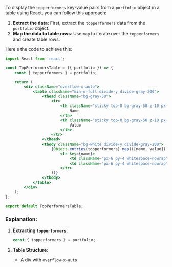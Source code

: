 To display the `topperformers` key-value pairs from a `portfolio` object in a table using React, you can follow this approach:

1. **Extract the data**: First, extract the `topperformers` data from the `portfolio` object.
2. **Map the data to table rows**: Use `map` to iterate over the `topperformers` and create table rows.

Here's the code to achieve this:

```jsx
import React from 'react';

const TopPerformersTable = ({ portfolio }) => {
    const { topperformers } = portfolio;

    return (
        <div className="overflow-x-auto">
            <table className="min-w-full divide-y divide-gray-200">
                <thead className="bg-gray-50">
                    <tr>
                        <th className="sticky top-0 bg-gray-50 z-10 px-6 py-3 text-left text-xs font-medium text-gray-500 uppercase tracking-wider">
                            Name
                        </th>
                        <th className="sticky top-0 bg-gray-50 z-10 px-6 py-3 text-left text-xs font-medium text-gray-500 uppercase tracking-wider">
                            Value
                        </th>
                    </tr>
                </thead>
                <tbody className="bg-white divide-y divide-gray-200">
                    {Object.entries(topperformers).map(([name, value]) => (
                        <tr key={name}>
                            <td className="px-6 py-4 whitespace-nowrap">{name}</td>
                            <td className="px-6 py-4 whitespace-nowrap">{value}</td>
                        </tr>
                    ))}
                </tbody>
            </table>
        </div>
    );
};

export default TopPerformersTable;
```

### Explanation:
1. **Extracting `topperformers`**:
   ```jsx
   const { topperformers } = portfolio;
   ```

2. **Table Structure**:
   - A div with `overflow-x-auto`